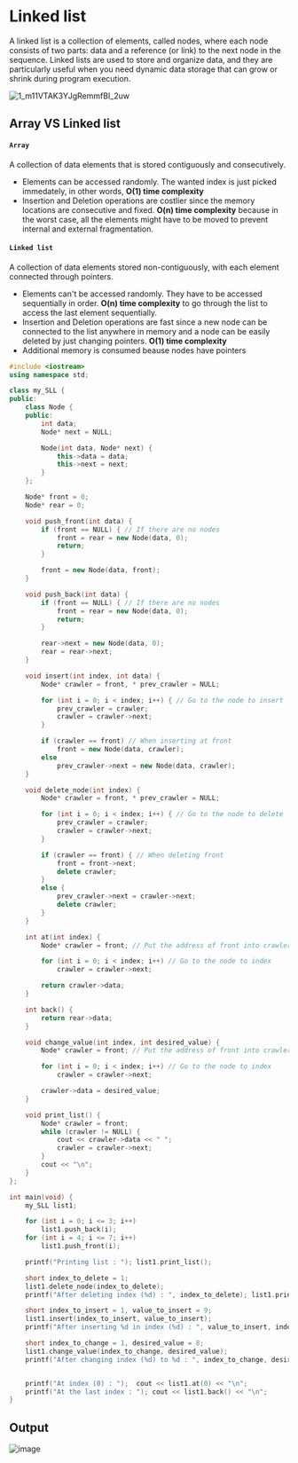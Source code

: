 # Linked list
A linked list is a collection of elements, called nodes, where each node consists of two parts: data and a reference (or link) to the next node in the sequence. Linked lists are used to store and organize data, and they are particularly useful when you need dynamic data storage that can grow or shrink during program execution.

![1_m11VTAK3YJgRemmfBI_2uw](https://user-images.githubusercontent.com/67142421/148844977-d81a8d5a-4cbc-4ed4-b4bc-5a2254f72203.png)

## Array VS Linked list
#### `Array`
A collection of data elements that is stored contiguously and consecutively.
  * Elements can be accessed randomly. The wanted index is just picked immedately, in other words, **O(1) time complexity**
  * Insertion and Deletion operations are costlier since the memory locations are consecutive and fixed. **O(n) time complexity** because in the worst case, all the elements might have to be moved to prevent internal and external fragmentation.

#### `Linked list`
A collection of data elements stored non-contiguously, with each element connected through pointers.
  * Elements can't be accessed randomly. They have to be accessed sequentially in order. **O(n) time complexity** to go through the list to access the last element sequentially.
  * Insertion and Deletion operations are fast since a new node can be connected to the list anywhere in memory and a node can be easily deleted by just changing pointers. **O(1) time complexity**
  * Additional memory is consumed beause nodes have pointers

~~~C++
#include <iostream>
using namespace std;

class my_SLL {
public:
	class Node {
	public:
		int data;
		Node* next = NULL;

		Node(int data, Node* next) {
			this->data = data;
			this->next = next;
		}
	};

	Node* front = 0;
	Node* rear = 0;

	void push_front(int data) {
		if (front == NULL) { // If there are no nodes
			front = rear = new Node(data, 0);
			return;
		}

		front = new Node(data, front);
	}

	void push_back(int data) {
		if (front == NULL) { // If there are no nodes
			front = rear = new Node(data, 0);
			return;
		}

		rear->next = new Node(data, 0);
		rear = rear->next;
	}

	void insert(int index, int data) {
		Node* crawler = front, * prev_crawler = NULL;

		for (int i = 0; i < index; i++) { // Go to the node to insert
			prev_crawler = crawler;
			crawler = crawler->next;
		}

		if (crawler == front) // When inserting at front
			front = new Node(data, crawler);
		else
			prev_crawler->next = new Node(data, crawler);
	}

	void delete_node(int index) {
		Node* crawler = front, * prev_crawler = NULL;

		for (int i = 0; i < index; i++) { // Go to the node to delete
			prev_crawler = crawler;
			crawler = crawler->next;
		}

		if (crawler == front) { // When deleting front
			front = front->next;
			delete crawler;
		}
		else {
			prev_crawler->next = crawler->next;
			delete crawler;
		}
	}

	int at(int index) {
		Node* crawler = front; // Put the address of front into crawler

		for (int i = 0; i < index; i++) // Go to the node to index
			crawler = crawler->next;

		return crawler->data;
	}

	int back() {
		return rear->data;
	}

	void change_value(int index, int desired_value) {
		Node* crawler = front; // Put the address of front into crawler

		for (int i = 0; i < index; i++) // Go to the node to index
			crawler = crawler->next;

		crawler->data = desired_value;
	}

	void print_list() {
		Node* crawler = front;
		while (crawler != NULL) {
			cout << crawler->data << " ";
			crawler = crawler->next;
		}
		cout << "\n";
	}
};

int main(void) {
	my_SLL list1;

	for (int i = 0; i <= 3; i++)
		list1.push_back(i);
	for (int i = 4; i <= 7; i++)
		list1.push_front(i);

	printf("Printing list : "); list1.print_list();

	short index_to_delete = 1;
	list1.delete_node(index_to_delete);
	printf("After deleting index (%d) : ", index_to_delete); list1.print_list();

	short index_to_insert = 1, value_to_insert = 9;
	list1.insert(index_to_insert, value_to_insert);
	printf("After inserting %d in index (%d) : ", value_to_insert, index_to_insert); list1.print_list();

	short index_to_change = 1, desired_value = 8;
	list1.change_value(index_to_change, desired_value);
	printf("After changing index (%d) to %d : ", index_to_change, desired_value); list1.print_list();


	printf("At index (0) : ");  cout << list1.at(0) << "\n";
	printf("At the last index : "); cout << list1.back() << "\n";
}
~~~

## Output
![image](https://user-images.githubusercontent.com/67142421/156928240-14739da0-21a3-4403-80c0-3cd7fa3a7fbb.png)
